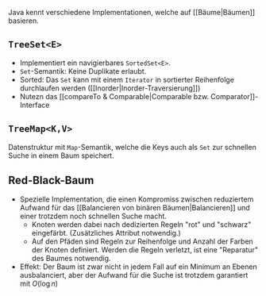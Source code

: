 Java kennt verschiedene Implementationen, welche auf [[Bäume|Bäumen]] basieren.
## `TreeSet<E>`
- Implementiert ein navigierbares `SortedSet<E>`.
- `Set`-Semantik: Keine Duplikate erlaubt.
- Sorted: Das `Set` kann mit einem `Iterator` in sortierter Reihenfolge durchlaufen werden ([[Inorder|Inorder-Traversierung]])
- Nutezn das [[compareTo & Comparable|Comparable<T> bzw. Comparator<T>]]-Interface

## `TreeMap<K,V>`
Datenstruktur mit `Map`-Semantik, welche die Keys auch als `Set` zur schnellen Suche in einem Baum speichert.

## Red-Black-Baum
- Spezielle Implementation, die einen Kompromiss zwischen reduziertem Aufwand für das [[Balancieren von binären Bäumen|Balancieren]] und einer trotzdem noch schnellen Suche macht.
	- Knoten werden dabei nach dedizierten Regeln "rot" und "schwarz" eingefärbt. (Zusätzliches Attribut notwendig.)
	- Auf den Pfäden sind Regeln zur Reihenfolge und Anzahl der Farben der Knoten definiert. Werden die Regeln verletzt, ist eine "Reparatur" des Baumes notwendig.
- Effekt: Der Baum ist zwar nicht in jedem Fall auf ein Minimum an Ebenen ausbalanciert, aber der Aufwand für die Suche ist trotzdem garantiert mit $O(\log n)$

